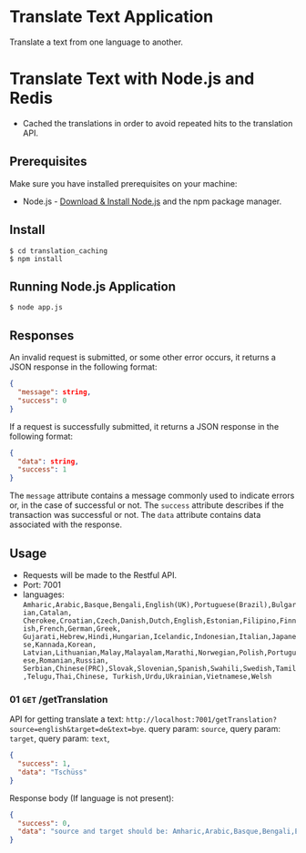 # Translate Text Application

Translate a text from one language to another.

# Translate Text with Node.js and Redis

- Cached the translations in order to avoid repeated hits to the translation API.

## Prerequisites

Make sure you have installed prerequisites on your machine:

- Node.js - [Download & Install Node.js](https://nodejs.org/en/download/) and the npm package manager.

## Install

    $ cd translation_caching
    $ npm install

## Running Node.js Application

    $ node app.js

## Responses

An invalid request is submitted, or some other error occurs, it returns a JSON response in the following format:

```json
{
  "message": string,
  "success": 0
}
```

If a request is successfully submitted, it returns a JSON response in the following format:

```json
{
  "data": string,
  "success": 1
}
```

The `message` attribute contains a message commonly used to indicate errors or, in the case of successful or not.
The `success` attribute describes if the transaction was successful or not.
The `data` attribute contains data associated with the response.

## Usage

- Requests will be made to the Restful API.
- Port: 7001
- languages: `Amharic,Arabic,Basque,Bengali,English(UK),Portuguese(Brazil),Bulgarian,Catalan, Cherokee,Croatian,Czech,Danish,Dutch,English,Estonian,Filipino,Finnish,French,German,Greek, Gujarati,Hebrew,Hindi,Hungarian,Icelandic,Indonesian,Italian,Japanese,Kannada,Korean, Latvian,Lithuanian,Malay,Malayalam,Marathi,Norwegian,Polish,Portuguese,Romanian,Russian, Serbian,Chinese(PRC),Slovak,Slovenian,Spanish,Swahili,Swedish,Tamil,Telugu,Thai,Chinese, Turkish,Urdu,Ukrainian,Vietnamese,Welsh`

### 01 `GET` /getTranslation

API for getting translate a text: `http://localhost:7001/getTranslation?source=english&target=de&text=bye`.
query param: `source`,
query param: `target`,
query param: `text`,

```json
{
  "success": 1,
  "data": "Tschüss"
}
```

Response body (If language is not present):

```json
{
  "success": 0,
  "data": "source and target should be: Amharic,Arabic,Basque,Bengali,English(UK),Portuguese(Brazil),Bulgarian,Catalan,Cherokee,Croatian,Czech,Danish,Dutch,English,Estonian,Filipino,Finnish,French,German,Greek,Gujarati,Hebrew,Hindi,Hungarian,Icelandic,Indonesian,Italian,Japanese,Kannada,Korean,Latvian,Lithuanian,Malay,Malayalam,Marathi,Norwegian,Polish,Portuguese,Romanian,Russian,Serbian,Chinese(PRC),Slovak,Slovenian,Spanish,Swahili,Swedish,Tamil,Telugu,Thai,Chinese,Turkish,Urdu,Ukrainian,Vietnamese,Welsh"
}
```

